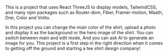 This is a project that uses React ThreeJS to display models, TailwindCSS, and many npm packages such as Router-dom, Fiber, Framer-motion, Maath, Drei, Color and Volito. 

In this project you can change the mian color of the shirt, upload a photo and display it as the background or the hero image of the shirt. You can switch between main and edit mode, And you can ask AI to generate an image for you. 
This project is a first step in the right direction when it comes to getting off the ground and starting a tee shirt design company!
